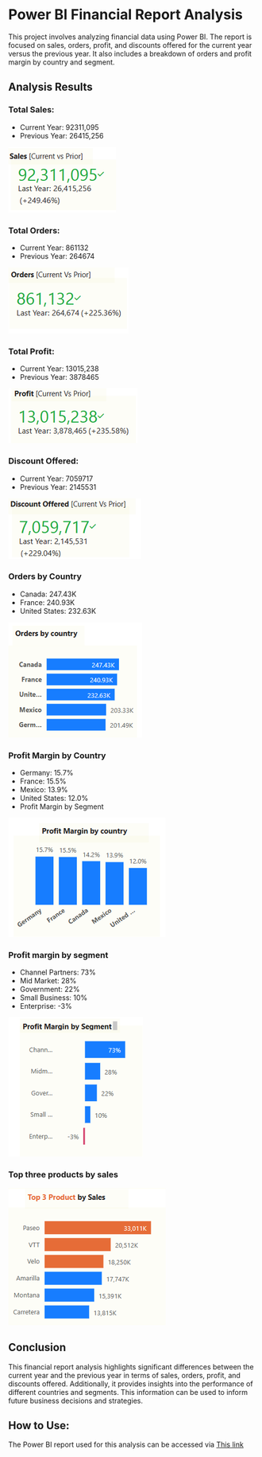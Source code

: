 # Power BI Financial Report Analysis

This project involves analyzing financial data using Power BI. The report is focused on sales, orders, profit, and discounts offered for the current year versus the previous year. It also includes a breakdown of orders and profit margin by country and segment.

## Analysis Results

### Total Sales:
* Current Year: 92311,095
* Previous Year: 26415,256

![](Sales_current_prior.png)

### Total Orders:
* Current Year: 861132
* Previous Year: 264674

![](Orders_current_Prior.png)

### Total Profit:
* Current Year: 13015,238
* Previous Year: 3878465

![](Profit_current_Prior.png)


### Discount Offered:
* Current Year: 7059717
* Previous Year: 2145531

![](Discount_offered_current_prior.png)


### Orders by Country
* Canada: 247.43K
* France: 240.93K
* United States: 232.63K

![](Orders_by_country.png)


### Profit Margin by Country
* Germany: 15.7%
* France: 15.5%
* Mexico: 13.9%
* United States: 12.0%
* Profit Margin by Segment


![](Profit_margin_by_country.png)



### Profit margin by segment
* Channel Partners: 73%
* Mid Market: 28%
* Government: 22%
* Small Business: 10%
* Enterprise: -3%

![](Profit_margin_by_segment.png)

### Top three products by sales

![](Top_3Product_by_sales.png)

## Conclusion
This financial report analysis highlights significant differences between the current year and the previous year in terms of sales, orders, profit, and discounts offered. Additionally, it provides insights into the performance of different countries and segments. This information can be used to inform future business decisions and strategies.

## How to Use:
The Power BI report used for this analysis can be accessed via [This link](https://app.powerbi.com/groups/me/reports/d723030e-f5ef-4d72-9564-43f49d2cc6fb/ReportSection)

